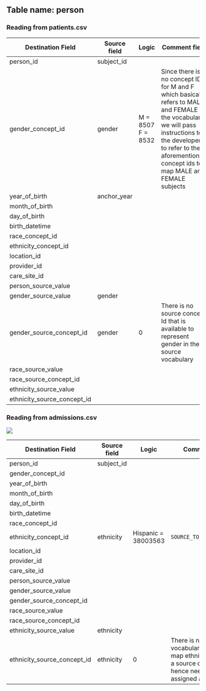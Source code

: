 ## Table name: person

### Reading from patients.csv

| Destination Field | Source field | Logic | Comment field |
| --- | --- | --- | --- |
| person_id | subject_id |  |  |
| gender_concept_id | gender | M = 8507  F = 8532 | Since there is no concept ID for M and F which basically refers to MALE and FEMALE in the vocabulary, we will pass instructions to the developers to refer to the aforementioned concept ids to map MALE and FEMALE subjects<br> |
| year_of_birth | anchor_year |  |  |
| month_of_birth |  |  |  |
| day_of_birth |  |  |  |
| birth_datetime |  |  |  |
| race_concept_id |  |  |  |
| ethnicity_concept_id |  |  |  |
| location_id |  |  |  |
| provider_id |  |  |  |
| care_site_id |  |  |  |
| person_source_value |  |  |  |
| gender_source_value | gender |  |  |
| gender_source_concept_id | gender | 0 | There is no source concept Id that is available to represent gender in the source vocabulary |
| race_source_value |  |  |  |
| race_source_concept_id |  |  |  |
| ethnicity_source_value |  |  |  |
| ethnicity_source_concept_id |  |  |  |

### Reading from admissions.csv

![](md_files/image2.png)

| Destination Field | Source field | Logic | Comment field |
| --- | --- | --- | --- |
| person_id | subject_id |  |  |
| gender_concept_id |  |  |  |
| year_of_birth |  |  |  |
| month_of_birth |  |  |  |
| day_of_birth |  |  |  |
| birth_datetime |  |  |  |
| race_concept_id |  |  |  |
| ethnicity_concept_id | ethnicity | Hispanic = 38003563 | `SOURCE_TO_STANDARD.sql` |
| location_id |  |  |  |
| provider_id |  |  |  |
| care_site_id |  |  |  |
| person_source_value |  |  |  |
| gender_source_value |  |  |  |
| gender_source_concept_id |  |  |  |
| race_source_value |  |  |  |
| race_source_concept_id |  |  |  |
| ethnicity_source_value | ethnicity |  |  |
| ethnicity_source_concept_id | ethnicity | 0 | There is no source vocabulary available to map ethnicity values to a source concept ID hence needs to be assigned as 0 |

